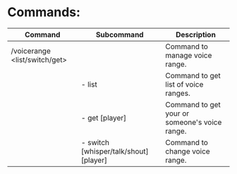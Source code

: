 ﻿# Commands:

| Command | Subcommand | Description |
|--|--|--|
| /voicerange <list/switch/get> |  | Command to manage voice range. |
|  | - list | Command to get list of voice ranges. |
|  | - get [player] | Command to get your or someone's voice range. |
|  | - switch [whisper/talk/shout] [player] | Command to change voice range. |